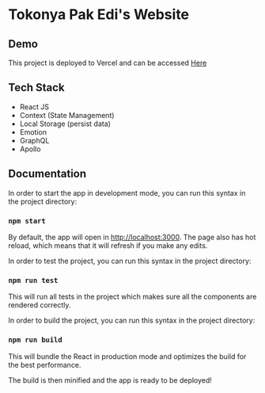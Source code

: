# Tokonya Pak Edi's Website

## Demo 
This project is deployed to Vercel and can be accessed [Here](https://tokonyapakedi.vercel.app/)
## Tech Stack

* React JS
* Context (State Management)
* Local Storage (persist data)
* Emotion
* GraphQL
* Apollo

## Documentation

In order to start the app in development mode,  you can run this syntax in the project directory:

### `npm start`

By default, the app will open in [http://localhost:3000](http://localhost:3000). The page also has hot reload, which means that it will refresh if you make any edits.

In order to test the project, you can run this syntax in the project directory:

### `npm run test`

This will run all tests in the project which makes sure all the components are rendered correctly.

In order to build the project, you can run this syntax in the project directory:

### `npm run build`

This will bundle the React in production mode and optimizes the build for the best performance.

The build is then minified and the app is ready to be deployed!